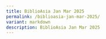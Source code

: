 ```yaml
---
title: BiblioAsia Jan Mar 2025
permalink: /biblioasia-jan-mar-2025/
variant: markdown
description: BiblioAsia Jan Mar 2025
---
```

